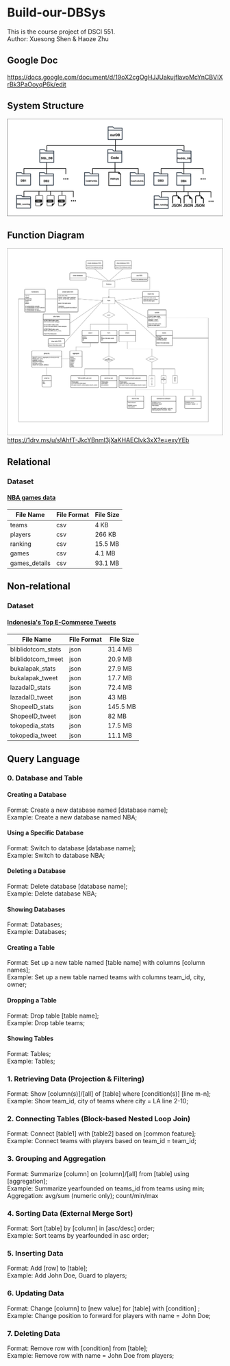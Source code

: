 # Build-our-DBSys
This is the course project of DSCI 551.<br>
Author: Xuesong Shen & Haoze Zhu

## Google Doc
https://docs.google.com/document/d/19oX2cgOgHJJUakujflavoMcYnCBVIXrBk3PaOoyqP6k/edit

## System Structure
![system diagram](https://github.com/Pasxsenger/Build-our-DBSys/blob/main/Pictures/ourDB_Sys_Structure.drawio.png)

## Function Diagram
![function diagram](https://github.com/Pasxsenger/Build-our-DBSys/blob/main/Pictures/functions.png)
https://1drv.ms/u/s!AhfT-JkcYBnml3jXaKHAECIvk3xX?e=exyYEb



## Relational
### Dataset
#### [NBA games data](https://www.kaggle.com/datasets/nathanlauga/nba-games)
| File Name    | File Format | File Size |
| ------------ | ----------- | --------- |
| teams | csv         |       4 KB    |
| players | csv         |      266 KB     |
| ranking | csv         |     15.5 MB      |
| games | csv         |      4.1 MB     |
| games_details | csv         |      93.1 MB     |


## Non-relational
### Dataset
#### [Indonesia's Top E-Commerce Tweets](https://www.kaggle.com/datasets/robertvici/indonesia-top-ecommerce-unicorn-tweets/code)
| File Name    | File Format | File Size |
| ------------ | ----------- | --------- |
| bliblidotcom_stats | json         |    31.4 MB       |
| bliblidotcom_tweet | json         |    20.9 MB       |
| bukalapak_stats | json         |    27.9 MB       |
| bukalapak_tweet | json         |    17.7 MB       |
| lazadaID_stats | json         |    72.4 MB       |
| lazadaID_tweet | json         |    43 MB       |
| ShopeeID_stats | json         |    145.5 MB       |
| ShopeeID_tweet | json         |    82 MB       |
| tokopedia_stats | json         |    17.5 MB       |
| tokopedia_tweet | json         |    11.1 MB       |

## Query Language
### 0. Database and Table
#### Creating a Database 
Format: Create a new database named [database name]; <br>
Example: Create a new database named NBA;

#### Using a Specific Database 
Format: Switch to database [database name]; <br>
Example: Switch to database NBA;

#### Deleting a Database 
Format: Delete database [database name]; <br>
Example: Delete database NBA; 

#### Showing Databases
Format: Databases; <br>
Example: Databases;

#### Creating a Table 
Format: Set up a new table named [table name] with columns [column names]; <br>
Example: Set up a new table named teams with columns team_id, city, owner;

#### Dropping a Table
Format: Drop table [table name]; <br>
Example: Drop table teams;

#### Showing Tables 
Format: Tables; <br>
Example: Tables;

### 1. Retrieving Data (Projection & Filtering)
Format: Show [column(s)]/[all] of [table] where [condition(s)] [line m-n]; <br>
Example: Show team_id, city of teams where city = LA line 2-10;

### 2. Connecting Tables (Block-based Nested Loop Join)
Format: Connect [table1] with [table2] based on [common feature];  <br>
Example: Connect teams with players based on team_id = team_id;

### 3. Grouping and Aggregation
Format: Summarize [column] on [column]/[all] from [table] using [aggregation];<br>
Example: Summarize yearfounded on teams_id from teams using min;<br>
Aggregation: avg/sum (numeric only); count/min/max

### 4. Sorting Data (External Merge Sort)
Format: Sort [table] by [column] in [asc/desc] order; <br>
Example: Sort teams by yearfounded in asc order;

### 5. Inserting Data
Format: Add [row] to [table]; <br>
Example: Add John Doe, Guard to players;

### 6. Updating Data
Format: Change [column] to [new value] for [table] with [condition] ;<br>
Example: Change position to forward for players with name = John Doe;

### 7. Deleting Data
Format: Remove row with [condition] from [table];<br>
Example: Remove row with name = John Doe from players;
